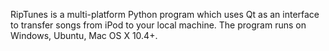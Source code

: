 RipTunes is a multi-platform Python program which uses Qt as an interface to transfer songs from iPod to your local machine.  The program runs on Windows, Ubuntu, Mac OS X 10.4+.